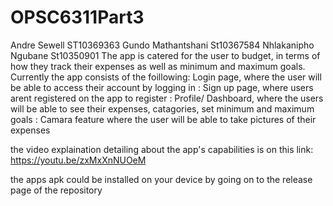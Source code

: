 # OPSC6311Part3
Andre Sewell ST10369363
Gundo Mathantshani 
St10367584
Nhlakanipho Ngubane
St10350901
The app is catered for the user to budget, in terms of how they track their expenses as well as minimum and maximum goals. Currently the app consists of the foillowing: Login page, where the user will be able to access their account by logging in
                          : Sign up page, where users arent registered on the app to register
                          : Profile/ Dashboard, where the users will be able to see their expenses, catagories, set minimum and maximum goals
                          : Camara feature where the user will be able to take pictures of their expenses 


the video explaination detailing about the app's capabilities is on this link: https://youtu.be/zxMxXnNUOeM 

the apps apk could be installed on your device by going on to the release page of the repository
